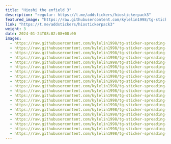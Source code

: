 ```yaml
---
title: "Hioshi the enfield 3"
description: "regular: https://t.me/addstickers/hiostickerpack3"
featured_image: "https://raw.githubusercontent.com/kylelin1998/tg-sticker-spreading-worldwide-images/main/img/9b78d02d-3be3-4afa-b18c-59fa593af0fa.jpg"
link: "https://t.me/addstickers/hiostickerpack3"
weight: 3
date: 2024-01-24T08:02:08+08:00
images:
  - https://raw.githubusercontent.com/kylelin1998/tg-sticker-spreading-worldwide-images/main/img/9b78d02d-3be3-4afa-b18c-59fa593af0fa.jpg
  - https://raw.githubusercontent.com/kylelin1998/tg-sticker-spreading-worldwide-images/main/img/18a744d1-bd4f-4f6f-99dc-d46428712676.jpg
  - https://raw.githubusercontent.com/kylelin1998/tg-sticker-spreading-worldwide-images/main/img/ea0df01f-91b0-4692-a904-43b54141a05d.jpg
  - https://raw.githubusercontent.com/kylelin1998/tg-sticker-spreading-worldwide-images/main/img/03ae9a77-fbc4-4483-bce1-5aa59b9e396d.jpg
  - https://raw.githubusercontent.com/kylelin1998/tg-sticker-spreading-worldwide-images/main/img/dae111af-a307-4f08-bf50-4fb7a3a67d81.jpg
  - https://raw.githubusercontent.com/kylelin1998/tg-sticker-spreading-worldwide-images/main/img/3f54cb1b-55aa-4678-a3d0-bf7b36adf919.jpg
  - https://raw.githubusercontent.com/kylelin1998/tg-sticker-spreading-worldwide-images/main/img/a435183f-99ed-4062-804d-d391338d5ebb.jpg
  - https://raw.githubusercontent.com/kylelin1998/tg-sticker-spreading-worldwide-images/main/img/58386567-1647-4ff4-a2d7-0cf1f4c2dfea.jpg
  - https://raw.githubusercontent.com/kylelin1998/tg-sticker-spreading-worldwide-images/main/img/efe85780-a1fb-467b-8f03-4efc50783f14.jpg
  - https://raw.githubusercontent.com/kylelin1998/tg-sticker-spreading-worldwide-images/main/img/f9358470-9d0d-46a5-8cda-e7ac78d3ee80.jpg
  - https://raw.githubusercontent.com/kylelin1998/tg-sticker-spreading-worldwide-images/main/img/91609817-e5be-45e8-ae85-c1b1ce0a73c8.jpg
  - https://raw.githubusercontent.com/kylelin1998/tg-sticker-spreading-worldwide-images/main/img/8dd251ea-e473-4a3d-a28a-58f798592072.jpg
  - https://raw.githubusercontent.com/kylelin1998/tg-sticker-spreading-worldwide-images/main/img/687054d0-1450-4105-b9ad-56a244346221.jpg
  - https://raw.githubusercontent.com/kylelin1998/tg-sticker-spreading-worldwide-images/main/img/5126fc37-6674-49ff-bff0-0b842d230482.jpg
  - https://raw.githubusercontent.com/kylelin1998/tg-sticker-spreading-worldwide-images/main/img/185cef88-2d73-46eb-96b6-aac8c0798378.jpg
  - https://raw.githubusercontent.com/kylelin1998/tg-sticker-spreading-worldwide-images/main/img/122bfb7e-9576-40b6-bed2-b0c2e89026d1.jpg
  - https://raw.githubusercontent.com/kylelin1998/tg-sticker-spreading-worldwide-images/main/img/76f754df-63ee-4854-ab1a-becf1dd4e840.jpg
  - https://raw.githubusercontent.com/kylelin1998/tg-sticker-spreading-worldwide-images/main/img/df41d7cc-0824-41fe-a953-e35e4dd41bac.jpg
  - https://raw.githubusercontent.com/kylelin1998/tg-sticker-spreading-worldwide-images/main/img/456b492b-c6f8-4a09-b725-fe80a5cf5af4.jpg
  - https://raw.githubusercontent.com/kylelin1998/tg-sticker-spreading-worldwide-images/main/img/c298b236-ffc4-49d2-9a4d-1383bdd871a4.jpg
---
```

